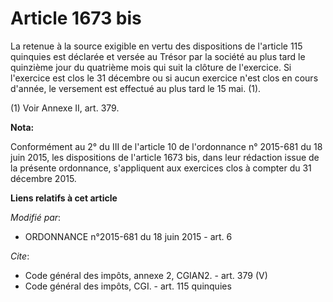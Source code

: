 # Article 1673 bis

La retenue à la source exigible en vertu des dispositions de l'article 115 quinquies est déclarée et versée au Trésor par la
société au plus tard le quinzième jour du quatrième mois qui suit la clôture de l'exercice. Si l'exercice est clos le 31
décembre ou si aucun exercice n'est clos en cours d'année, le versement est effectué au plus tard le 15 mai. (1).

(1) Voir Annexe II, art. 379.

**Nota:**

Conformément au 2° du III de l'article 10 de l'ordonnance n° 2015-681 du 18 juin 2015, les dispositions de l'article 1673
bis, dans leur rédaction issue de la présente ordonnance, s'appliquent aux exercices clos à compter du 31 décembre 2015.

**Liens relatifs à cet article**

_Modifié par_:

  - ORDONNANCE n°2015-681 du 18 juin 2015 - art. 6

_Cite_:

  - Code général des impôts, annexe 2, CGIAN2. - art. 379 (V)
  - Code général des impôts, CGI. - art. 115 quinquies
